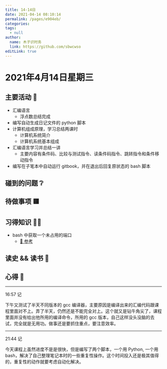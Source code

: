```yaml
---
title: 14-14日
date: 2021-04-14 08:10:14
permalink: /pages/e904eb/
categories: 
tags: 
  - null
author: 
  name: 木子识时务
  link: https://github.com/sbwcwso
editLink: true
---
```

# 2021年4月14日星期三

## 主要活动 🏃

* 汇编语言
  * 浮点数总结完成
* 编写自动生成日记文件的 python 脚本
* 计算机组成原理，学习总结两课时
  * 计算机系统简介
  * 计算机系统基本组成
* 汇编语言学习并总结一讲
  * 主要内容有条件码、比较与测试指令、读条件码指令、跳转指令和条件移动指令
* 编写在子笔本中自动运行 gitbook，并在退出后回复原状态的 bash 脚本

## 碰到的问题 ❔

## 待做事项 🟥

## 习得知识 🧑‍💻

* bash 中获取一个未占用的端口
  * [🔗 参考](https://unix.stackexchange.com/a/423052)

## 读史 && 读书 📖

## 心得 🤔

---

16:57 记

下午又测试了半天不同版本的 gcc 编译器，主要原因是编译出来的汇编代码跟课程里面对不上。弄了半天，仍然还是不能完全对上。这个就又是钻牛角尖了，课程里面并没有给出他所用的编译命令，所用的 gcc 版本，自己这样没头没脑的去试，完全就是无用功。做事还是要抓住重点，要注意效率。

---

21:44 记

今天课程上虽然进度不是是很快，但是编写了两个脚本，一个用 Python, 一个用 bash，解决了自己整理笔记本时的一些重复性操作。这个时间投入还是极其值得的，重复性的动作就要考虑自动化解决。
